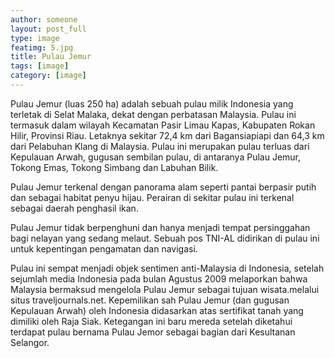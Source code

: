```yaml
---
author: someone
layout: post_full
type: image
featimg: 5.jpg
title: Pulau Jemur
tags: [image]
category: [image]
---
```

Pulau Jemur (luas 250 ha) adalah sebuah pulau milik Indonesia yang terletak di Selat Malaka, dekat dengan perbatasan Malaysia. Pulau ini termasuk dalam wilayah Kecamatan Pasir Limau Kapas, Kabupaten Rokan Hilir, Provinsi Riau. Letaknya sekitar 72,4 km dari Bagansiapiapi dan 64,3 km dari Pelabuhan Klang di Malaysia. Pulau ini merupakan pulau terluas dari Kepulauan Arwah, gugusan sembilan pulau, di antaranya Pulau Jemur, Tokong Emas, Tokong Simbang dan Labuhan Bilik.

Pulau Jemur terkenal dengan panorama alam seperti pantai berpasir putih dan sebagai habitat penyu hijau. Perairan di sekitar pulau ini terkenal sebagai daerah penghasil ikan.

Pulau Jemur tidak berpenghuni dan hanya menjadi tempat persinggahan bagi nelayan yang sedang melaut. Sebuah pos TNI-AL didirikan di pulau ini untuk kepentingan pengamatan dan navigasi.

Pulau ini sempat menjadi objek sentimen anti-Malaysia di Indonesia, setelah sejumlah media Indonesia pada bulan Agustus 2009 melaporkan bahwa Malaysia bermaksud mengelola Pulau Jemur sebagai tujuan wisata.melalui situs traveljournals.net. Kepemilikan sah Pulau Jemur (dan gugusan Kepulauan Arwah) oleh Indonesia didasarkan atas sertifikat tanah yang dimiliki oleh Raja Siak. Ketegangan ini baru mereda setelah diketahui terdapat pulau bernama Pulau Jemor sebagai bagian dari Kesultanan Selangor.


